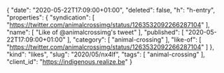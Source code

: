{
  "date": "2020-05-22T17:09:00+01:00",
  "deleted": false,
  "h": "h-entry",
  "properties": {
    "syndication": [
      "https://twitter.com/animalcrossimg/status/1263532092266287104"
    ],
    "name": [
      "Like of @animalcrossimg's tweet"
    ],
    "published": [
      "2020-05-22T17:09:00+01:00"
    ],
    "category": [
      "animal-crossing"
    ],
    "like-of": [
      "https://twitter.com/animalcrossimg/status/1263532092266287104"
    ]
  },
  "kind": "likes",
  "slug": "2020/05/nx4lf",
  "tags": [
    "animal-crossing"
  ],
  "client_id": "https://indigenous.realize.be"
}
